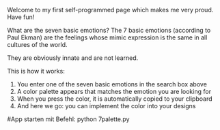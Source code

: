 Welcome to my first self-programmed page which makes me very proud. Have fun!

What are the seven basic emotions? The 7 basic emotions (according to Paul Ekman) are the feelings whose mimic expression is the same in all cultures of the world.

They are obviously innate and are not learned.

This is how it works:

1. You enter one of the seven basic emotions in the search box above
2. A color palette appears that matches the emotion you are looking for
3. When you press the color, it is automatically copied to your clipboard
4. And here we go: you can implement the color into your designs

#App starten mit Befehl: python 7palette.py
